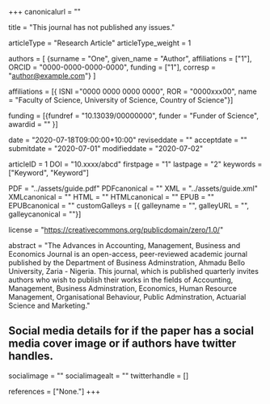 +++
canonicalurl = ""

title = "This journal has not published any issues."

articleType = "Research Article"
articleType_weight = 1

authors = [
  {surname = "One",  given_name = "Author",  affiliations = ["1"],  ORCID = "0000-0000-0000-0000", funding = ["1"], corresp = "author@example.com"}
]

affiliations = [{ ISNI ="0000 0000 0000 0000", ROR = "0000xxx00", name = "Faculty of Science, University of Science, Country of Science"}]

funding = [{fundref = "10.13039/00000000", funder = "Funder of Science", awardid = "" }]

date = "2020-07-18T09:00:00+10:00"
reviseddate = ""
acceptdate = ""
submitdate = "2020-07-01"
modifieddate = "2020-07-02"

articleID = 1
DOI = "10.xxxx/abcd"
firstpage = "1"
lastpage = "2"
keywords = ["Keyword",
	"Keyword"]


PDF = "../assets/guide.pdf"
PDFcanonical = ""
XML = "../assets/guide.xml"
XMLcanonical = ""
HTML = ""
HTMLcanonical = ""
EPUB = ""
EPUBcanonical = ""
customGalleys = [{ galleyname = "", galleyURL = "", galleycanonical = ""}]

license = "https://creativecommons.org/publicdomain/zero/1.0/"

abstract = "The Advances in Accounting, Management, Business and Economics Journal is an open-access, peer-reviewed academic journal published by the Department of Business Adminstration, Ahmadu Bello University, Zaria - Nigeria. This journal, which is published quarterly invites authors who wish to publish their works in the fields of Accounting, Management, Business Adminstration, Economics, Human Resource Management, Organisational Behaviour, Public Adminstration, Actuarial Science and Marketing."

## Social media details for if the paper has a social media cover image or if authors have twitter handles.
socialimage = ""
socialimagealt = ""
twitterhandle = []

references = ["None."]
+++

